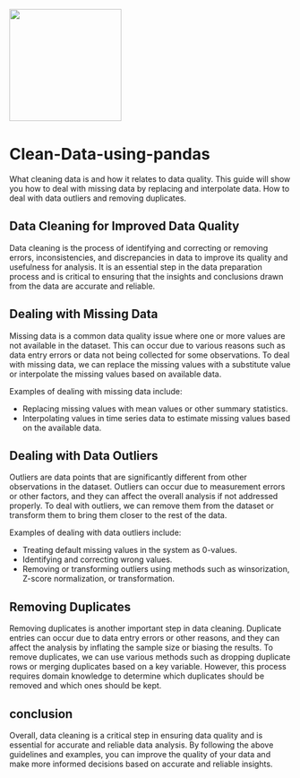 
<img src="https://user-images.githubusercontent.com/67482991/138484427-d1e11665-b108-4fc9-8299-79cfd0f6cc58.png](https://www.learnpythonwithrune.org/wp-content/uploads/2022/04/EXPERT-DATA-SCIENCE-WORKFLOW-4.png" width="200">&nbsp;

# Clean-Data-using-pandas
What cleaning data is and how it relates to data quality. This guide will show you how to deal with missing data by replacing and interpolate data. How to deal with data outliers and removing duplicates.

## Data Cleaning for Improved Data Quality

Data cleaning is the process of identifying and correcting or removing errors, inconsistencies, and discrepancies in data to improve its quality and usefulness for analysis. It is an essential step in the data preparation process and is critical to ensuring that the insights and conclusions drawn from the data are accurate and reliable.

## Dealing with Missing Data

Missing data is a common data quality issue where one or more values are not available in the dataset. This can occur due to various reasons such as data entry errors or data not being collected for some observations. To deal with missing data, we can replace the missing values with a substitute value or interpolate the missing values based on available data.

Examples of dealing with missing data include:

* Replacing missing values with mean values or other summary statistics.
* Interpolating values in time series data to estimate missing values based on the available data.

## Dealing with Data Outliers
Outliers are data points that are significantly different from other observations in the dataset. Outliers can occur due to measurement errors or other factors, and they can affect the overall analysis if not addressed properly. To deal with outliers, we can remove them from the dataset or transform them to bring them closer to the rest of the data.

Examples of dealing with data outliers include:

* Treating default missing values in the system as 0-values.
* Identifying and correcting wrong values.
* Removing or transforming outliers using methods such as winsorization, Z-score normalization, or transformation.

## Removing Duplicates

Removing duplicates is another important step in data cleaning. Duplicate entries can occur due to data entry errors or other reasons, and they can affect the analysis by inflating the sample size or biasing the results. To remove duplicates, we can use various methods such as dropping duplicate rows or merging duplicates based on a key variable. However, this process requires domain knowledge to determine which duplicates should be removed and which ones should be kept.

## conclusion

Overall, data cleaning is a critical step in ensuring data quality and is essential for accurate and reliable data analysis. By following the above guidelines and examples, you can improve the quality of your data and make more informed decisions based on accurate and reliable insights.

